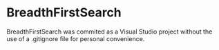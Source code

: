 # BreadthFirstSearch

BreadthFirstSearch was commited as a Visual Studio project without the use of a .gitignore file for personal convenience.
